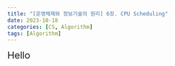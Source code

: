 ```yaml
---
title: "[운영체제와 정보기술의 원리] 6장. CPU Scheduling"
date: 2023-10-18
categories: [CS, Algorithm]
tags: [Algorithm]
---
```


<span style="font-size: 1.35rem;
            overflow-x: clip;
            white-space: nowrap;
            text-overflow: ellipsis;">Hello</span>

